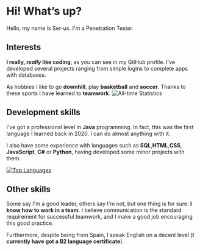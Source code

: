 # Hi! What’s up?

Hello, my name is Ser-ux. I'm a Penetration Tester.

## Interests

**I really, _really_ like coding**, as you can see in my GitHub profile. I've developed several projects ranging from simple logins to complete apps with databases.

As hobbies I like to go **downhill**, play **basketball** and **soccer**. Thanks to these sports I have learned to **teamwork**.
![All-time Statistics](https://github-readme-stats.vercel.app/api?username=Serg-ux&border_radius=15&count_private=true&hide=prs&hide_border=true&hide_title=true&locale=en&show_icons=true&show_owner=true&theme=tokyonight)

## Development skills

I've got a professional level in **Java** programming. In fact, this was the first language I learned back in 2020. I can do almost anything with it.

I also have some experience with languages such as **SQL**,**HTML**,**CSS**, **JavaScript**, **C#** or **Python**, having developed some minor projects with them.

[![Top Languages](https://github-readme-stats.vercel.app/api/top-langs/?username=Serg-ux&border_radius=15&hide_border=true&hide_title=true&langs_count=20&locale=en&show_icons=true&show_owner=true&theme=tokyonight)](https://github.com/Serg-ux/github-readme-stats)

## Other skills

Some say I'm a good leader, others say I'm not, but one thing is for sure: **I know how to work in a team**. I believe communication is the standard requirement for successful teamwork, and I make a good job encouraging this good practice.

Furthermore, despite being from Spain, I speak English on a decent level (**I currently have got a B2 language certificate**).
